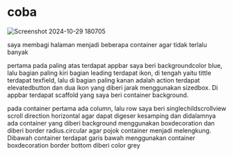 # coba

![Screenshot 2024-10-29 180705](https://github.com/user-attachments/assets/0376e22e-b7af-4ab0-a49b-1cf9acc2ae8c)

saya membagi halaman menjadi beberapa container agar tidak terlalu banyak 

pertama pada paling atas terdapat appbar saya beri backgroundcolor blue, lalu bagian paling kiri bagian leading terdapat ikon, di tengah yaitu tittle terdapat texfield, lalu di bagian paling kanan adalah action terdapat elevatedbutton dan dua ikon yang diberi jarak menggunakan sizedbox. Di appbar terdapat scaffold yang saya beri container background.

pada container pertama
ada column, lalu row saya beri singlechildscrollview scroll direction horizontal agar dapat digeser kesamping dan didalamnya ada container yang diberi background menggunakan boxdecoration dan diberi border radius.circular agar pojok container menjadi melengkung. Dibawah container terdapat garis bawah menggunakan container boxdecoration border bottom diberi color grey
